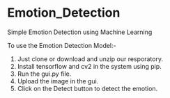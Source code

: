 # Emotion_Detection
Simple Emotion Detection using Machine Learning

To use the Emotion Detection Model:-
1. Just clone or download and unzip our resporatory.
2. Install tensorflow and cv2 in the system using pip.
3. Run the gui.py file.
4. Upload the image in the gui.
5. Click on the Detect button to detect the emotion.
